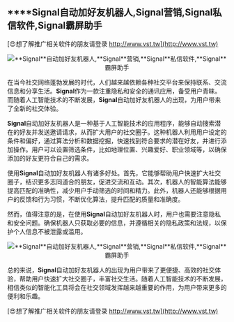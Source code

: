 ## ****Signal**自动加好友机器人,**Signal**营销,**Signal**私信软件,**Signal**霸屏助手**

[😍想了解推广相关软件的朋友请登录 http://www.vst.tw](http://www.vst.tw)

 <center><img src="https://vst.tw/MP4/tuiguang/png/7.png" alt="**Signal**自动加好友机器人,**Signal**营销,**Signal**私信软件,**Signal**霸屏助手"></center>

在当今社交网络蓬勃发展的时代，人们越来越依赖各种社交平台来保持联系、交流信息和分享生活。**Signal**作为一款注重隐私和安全的通讯应用，备受用户青睐。而随着人工智能技术的不断发展，**Signal**自动加好友机器人的出现，为用户带来了全新的社交体验。

**Signal**自动加好友机器人是一种基于人工智能技术的应用程序，能够自动搜索潜在的好友并发送邀请请求，从而扩大用户的社交圈子。这种机器人利用用户设定的条件和偏好，通过算法分析和数据挖掘，快速找到符合要求的潜在好友，并进行添加操作。用户可以设置筛选条件，比如地理位置、兴趣爱好、职业领域等，以确保添加的好友更符合自己的需求。

使用**Signal**自动加好友机器人有诸多好处。首先，它能够帮助用户快速扩大社交圈子，结识更多志同道合的朋友，促进交流和互动。其次，机器人的智能算法能够提高匹配的准确性，减少用户手动筛选的时间和精力。此外，机器人还能够根据用户的反馈和行为习惯，不断优化算法，提升匹配的质量和准确度。

然而，值得注意的是，在使用**Signal**自动加好友机器人时，用户也需要注意隐私和安全问题。确保机器人只获取必要的信息，并遵循相关的隐私政策和法规，以保护个人信息不被泄露或滥用。

 <center><img src="https://vst.tw/MP4/tuiguang/png/0.png" alt="**Signal**自动加好友机器人,**Signal**营销,**Signal**私信软件,**Signal**霸屏助手"></center>

总的来说，**Signal**自动加好友机器人的出现为用户带来了更便捷、高效的社交体验，帮助用户快速扩大社交圈子，丰富社交生活。随着人工智能技术的不断发展，相信类似的智能化工具将会在社交领域发挥越来越重要的作用，为用户带来更多的便利和乐趣。

[😍想了解推广相关软件的朋友请登录 http://www.vst.tw](http://www.vst.tw)



